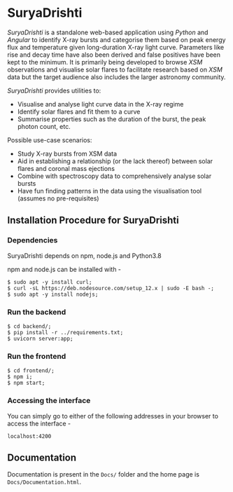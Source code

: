 # SuryaDrishti

_SuryaDrishti_ is a standalone web-based application using _Python_ and _Angular_ to identify X-ray bursts and categorise them based on peak energy flux and temperature given long-duration X-ray light curve. Parameters like rise and decay time have also been derived and false positives have been kept to the minimum. It is primarily being developed to browse _XSM_ observations and visualise solar flares to facilitate research based on _XSM_ data but the target audience also includes the larger astronomy community.

_SuryaDrishti_ provides utilities to:

- Visualise and analyse light curve data in the X-ray regime
- Identify solar flares and fit them to a curve
- Summarise properties such as the duration of the burst, the peak photon count, etc.

Possible use-case scenarios:

- Study X-ray bursts from XSM data
- Aid in establishing a relationship (or the lack thereof) between solar flares and coronal mass ejections
- Combine with spectroscopy data to comprehensively analyse solar bursts
- Have fun finding patterns in the data using the visualisation tool (assumes no pre-requisites)

## Installation Procedure for SuryaDrishti

### Dependencies

SuryaDrishti depends on npm, node.js and Python3.8

npm and node.js can be installed with -

```
$ sudo apt -y install curl;
$ curl -sL https://deb.nodesource.com/setup_12.x | sudo -E bash -;
$ sudo apt -y install nodejs;
```

### Run the backend

```
$ cd backend/;
$ pip install -r ../requirements.txt;
$ uvicorn server:app;
```

### Run the frontend

```
$ cd frontend/;
$ npm i;
$ npm start;
```

### Accessing the interface

You can simply go to either of the following addresses in your browser to access the interface -

```
localhost:4200
```

## Documentation

Documentation is present in the ```Docs/``` folder and the home page is ```Docs/Documentation.html```.

